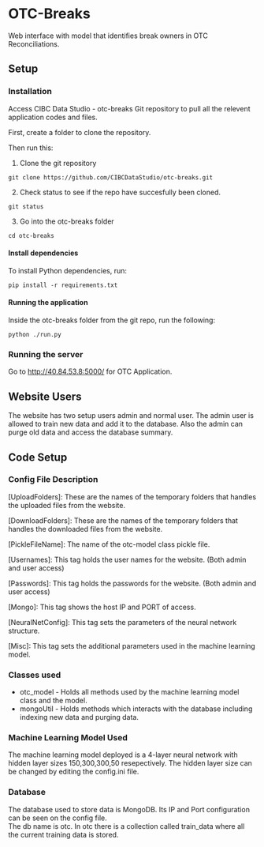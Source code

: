 # OTC-Breaks

Web interface with model that identifies break owners in OTC Reconciliations.


## Setup

### Installation
Access CIBC Data Studio - otc-breaks Git repository to pull all the relevent application codes and files.

First, create a folder to clone the repository.

Then run this:

1) Clone the git repository
```shell
git clone https://github.com/CIBCDataStudio/otc-breaks.git
```

2) Check status to see if the repo have succesfully been cloned.
```shell
git status
```

3) Go into the otc-breaks folder
```shell
cd otc-breaks
```

#### Install dependencies

To install Python dependencies, run:

```shell
pip install -r requirements.txt
```


#### Running the application

Inside the otc-breaks folder from the git repo, run the following:
```shell
python ./run.py
```


### Running the server

Go to http://40.84.53.8:5000/ for OTC Application.

## Website Users

The website has two setup users admin and normal user. The admin user is allowed to train new data and add it to the database. Also the admin can purge old data and access the database summary.


## Code Setup

### Config File Description
<p>[UploadFolders]: These are the names of the temporary folders that handles the uploaded files from the website.<br>

[DownloadFolders]: These are the names of the temporary folders that handles the downloaded files from the website.<br>

[PickleFileName]: The name of the otc-model class pickle file.<br>

[Usernames]: This tag holds the user names for the website. (Both admin and user access)<br>

[Passwords]: This tag holds the passwords for the website. (Both admin and user access)<br>

[Mongo]: This tag shows the host IP and PORT of access.<br>

[NeuralNetConfig]: This tag sets the parameters of the neural network structure.<br>

[Misc]: This tag sets the additional parameters used in the machine learning model.<br>

### Classes used
<ul>
<li> otc_model - Holds all methods used by the machine learning model class and the model.
<li> mongoUtil - Holds methods which interacts with the database including indexing new data and purging data.
</ul>

### Machine Learning Model Used

The machine learning model deployed is a 4-layer neural network with hidden layer sizes 150,300,300,50 resepectively. The hidden layer size can be changed by editing the config.ini file.

### Database 

The database used to store data is MongoDB. Its IP and Port configuration can be seen on the config file. <br>
The db name is otc. In otc there is a collection called train_data where all the current training data is stored.

